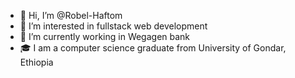 - 👋 Hi, I’m @Robel-Haftom
- 👀 I’m interested in fullstack web development
- 🌱 I’m currently working in Wegagen bank
- 🎓 I am a computer science graduate from University of Gondar, Ethiopia

<!---
Robel-Haftom/Robel-Haftom is a ✨ special ✨ repository because its `README.md` (this file) appears on your GitHub profile.
You can click the Preview link to take a look at your changes.
--->
